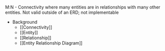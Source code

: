 M:N - Connectivity where many entities are in relationships with many other entities. Not valid outside of an ERD; not implementable

- Background
	- [[Connectivity]]
	- [[Entity]]
	- [[Relationship]]
	- [[Entity Relationship Diagram]]